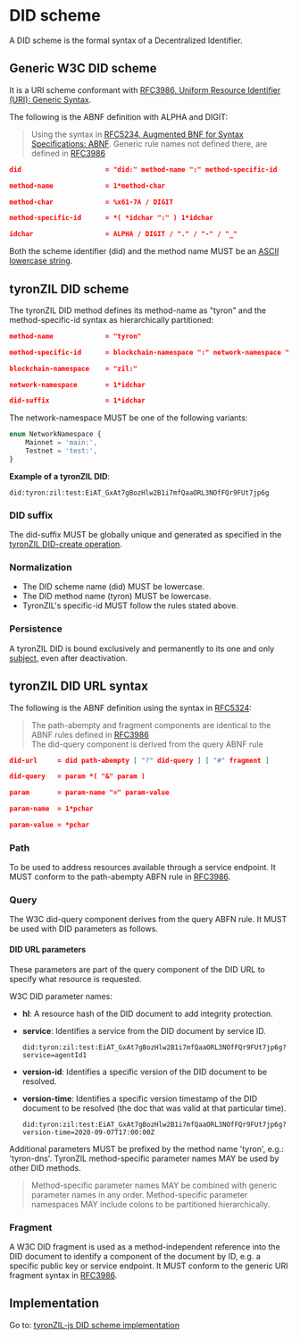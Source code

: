 # DID scheme

A DID scheme is the formal syntax of a Decentralized Identifier.

## Generic W3C DID scheme

It is a URI scheme conformant with [RFC3986, Uniform Resource Identifier (URI): Generic Syntax](https://tools.ietf.org/html/rfc3986).

The following is the ABNF definition with ALPHA and DIGIT:
> Using the syntax in [RFC5234, Augmented BNF for Syntax Specifications: ABNF](https://tools.ietf.org/html/rfc5234). Generic rule names not defined there, are defined in [RFC3986](https://tools.ietf.org/html/rfc3986)

```json
did                     = "did:" method-name ":" method-specific-id

method-name             = 1*method-char

method-char             = %x61-7A / DIGIT

method-specific-id      = *( *idchar ":" ) 1*idchar

idchar                  = ALPHA / DIGIT / "." / "-" / "_"
```

Both the scheme identifier (did) and the method name MUST be an [ASCII lowercase string](https://infra.spec.whatwg.org/#ascii-lowercase).

## tyronZIL DID scheme

The tyronZIL DID method defines its method-name as "tyron" and the method-specific-id syntax as hierarchically partitioned:

```json
method-name             = "tyron"

method-specific-id      = blockchain-namespace ":" network-namespace ":" did-suffix

blockchain-namespace    = "zil:"

network-namespace       = 1*idchar

did-suffix              = 1*idchar
```

The network-namespace MUST be one of the following variants:

```js
enum NetworkNamespace {
    Mainnet = 'main:',
    Testnet = 'test:',
}
```

**Example of a tyronZIL DID**:

```did:tyron:zil:test:EiAT_GxAt7gBozHlw2B1i7mfQaaORL3NOfFQr9FUt7jp6g```

### DID suffix

The did-suffix MUST be globally unique and generated as specified in the [tyronZIL DID-create operation](./operations/CRUD/did-create.md).

### Normalization

- The DID scheme name (did) MUST be lowercase.
- The DID method name (tyron) MUST be lowercase.
- TyronZIL's specific-id MUST follow the rules stated above.

### Persistence

A tyronZIL DID is bound exclusively and permanently to its one and only [subject](./W3C-dids.md#did-subject), even after deactivation.

## tyronZIL DID URL syntax

The following is the ABNF definition using the syntax in [RFC5324](https://tools.ietf.org/html/rfc5234):

> The path-abempty and fragment components are identical to the ABNF rules defined in [RFC3986](https://tools.ietf.org/html/rfc3986)  
> The did-query component is derived from the query ABNF rule

```json
did-url     = did path-abempty [ "?" did-query ] [ "#" fragment ]

did-query   = param *( "&" param )

param       = param-name "=" param-value

param-name  = 1*pchar

param-value = *pchar
```

### Path

To be used to address resources available through a service endpoint. It MUST conform to the path-abempty ABFN rule in [RFC3986](https://tools.ietf.org/html/rfc3986).

### Query

The W3C did-query component derives from the query ABFN rule. It MUST be used with DID parameters as follows.

#### DID URL parameters

These parameters are part of the query component of the DID URL to specify what resource is requested.

W3C DID parameter names:

- **hl**: A resource hash of the DID document to add integrity protection.

- **service**: Identifies a service from the DID document by service ID.

    ```did:tyron:zil:test:EiAT_GxAt7gBozHlw2B1i7mfQaaORL3NOfFQr9FUt7jp6g?service=agentId1```

- **version-id**: Identifies a specific version of the DID document to be resolved.

- **version-time**: Identifies a specific version timestamp of the DID document to be resolved (the doc that was valid at that particular time).

    ```did:tyron:zil:test:EiAT_GxAt7gBozHlw2B1i7mfQaaORL3NOfFQr9FUt7jp6g?version-time=2020-09-07T17:00:00Z```

Additional parameters MUST be prefixed by the method name 'tyron', e.g.: 'tyron-dns'. TyronZIL method-specific parameter names MAY be used by other DID methods.

> Method-specific parameter names MAY be combined with generic parameter names in any order. Method-specific parameter namespaces MAY include colons to be partitioned hierarchically.

### Fragment

A W3C DID fragment is used as a method-independent reference into the DID document to identify a component of the document by ID, e.g. a specific public key or service endpoint. It MUST conform to the generic URI fragment syntax in [RFC3986](https://tools.ietf.org/html/rfc3986).

## Implementation

Go to: [tyronZIL-js DID scheme implementation](./implementation/tyronZIL-js-scheme.md)